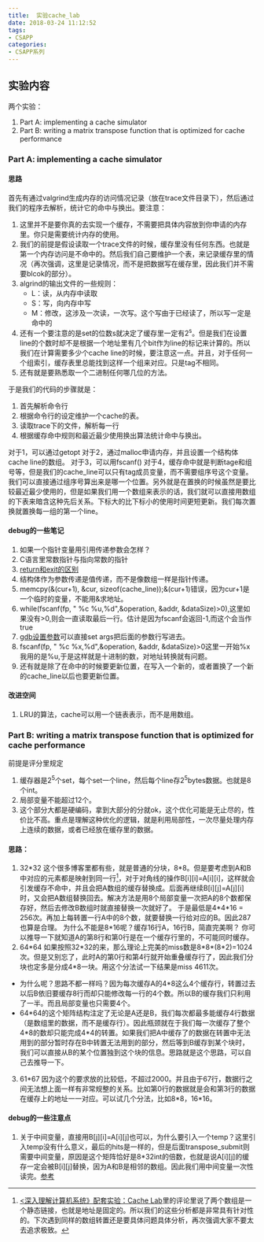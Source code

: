 ```yaml
---
title:  实验cache_lab
date: 2018-03-24 11:12:52
tags:
- CSAPP
categories:
- CSAPP系列
---
```


## 实验内容
两个实验：
1. Part A: implementing a cache simulator
2. Part B: writing a matrix transpose function that is optimized for cache performance

### Part A: implementing a cache simulator
#### 思路
首先有通过valgrind生成内存的访问情况记录（放在trace文件目录下），然后通过我们的程序去解析，统计它的命中与换出。要注意：
1. 这里并不是要你真的去实现一个缓存，不需要把具体内容放到你申请的内存里。你只是需要统计内存的使用。
2. 我们的前提是假设读取一个trace文件的时候，缓存里没有任何东西。也就是第一个内存访问是不命中的。然后我们自己要维护一个表，来记录缓存里的情况（再次强调，这里是记录情况，而不是把数据写在缓存里，因此我们并不需要blcok的部分）。
3. algrind的输出文件的一些规则：
    + L：读，从内存中读取
    + S：写，向内存中写
    + M：修改，这涉及一次读，一次写。这个写由于已经读了，所以写一定是命中的
4. 还有一个要注意的是set的位数s就决定了缓存里一定有2<sup>s</sup>。但是我们在设置line的个数时却不是根据一个地址里有几个bit作为line的标记来计算的。所以我们在计算需要多少个cache line的时候，要注意这一点。并且，对于任何一个组索引，缓存表里总能找到这样一个组来对应。只是tag不相同。
5. 还有就是要熟悉取一个二进制任何哪几位的方法。

于是我们的代码的步骤就是：
1. 首先解析命令行
2. 根据命令行的设定维护一个cache的表。
3. 读取trace下的文件，解析每一行
4. 根据缓存命中规则和最近最少使用换出算法统计命中与换出。

对于1，可以通过getopt
对于2，通过malloc申请内存，并且设置一个结构体cache line的数组。
对于3，可以用fscanf()
对于4，缓存命中就是判断tage和组号等，但是我们的cache_line可以只有tag成员变量，而不需要组序号这个变量。我们可以直接通过组序号算出来是哪一个位置。另外就是在置换的时候虽然是要比较最近最少使用的，但是如果我们用一个数组来表示的话，我们就可以直接用数组的下表来暗含这种先后关系。下标大的比下标小的使用时间更短更新。我们每次置换就置换每一组的第一个line。

#### debug的一些笔记
1. 如果一个指针变量用引用传递参数会怎样？
2. C语言里常数指针与指向常数的指针
3. [return和exit的区别](https://blog.csdn.net/qq_29350001/article/details/53096908)
5. 结构体作为参数传递是值传递，而不是像数组一样是指针传递。
7. memcpy(&(cur+1), &cur, sizeof(cache_line));&(cur+1)错误，因为cur+1是一个临时的变量，不能用&求地址。
8. while(fscanf(fp, " %c %u,%d",&operation, &addr, &dataSize)>0),这里如果没有>0,则会一直读取最后一行。估计是因为fscanf会返回-1,而这个会当作true
9. [gdb设置参数](https://www.cnblogs.com/rosesmall/archive/2012/04/10/2440514.html)可以直接set args把后面的参数行写进去。
10. fscanf(fp, " %c %x,%d",&operation, &addr, &dataSize)>0这里一开始%x我用的是%u,于是这样就是十进制的数，对地址转换就有问题。
11. 还有就是除了在命中的时候要更新位置，在写入一个新的，或者置换了一个新的cache_line以后也要更新位置。

#### 改进空间
1. LRU的算法，cache可以用一个链表表示，而不是用数组。

### Part B: writing a matrix transpose function that is optimized for cache performance
前提是评分里规定
1. 缓存器是2<sup>5</sup>个set，每个set一个line，然后每个line存2<sup>5</sup>bytes数据。也就是8个int。
2. 局部变量不能超过12个。
3. 这个部分大都是硬编码，拿到大部分的分就ok，这个优化可能是无止尽的，性价比不高。重点是理解这种优化的逻辑，就是利用局部性，一次尽量处理内存上连续的数据，或者已经放在缓存里的数据。

#### 思路：
1. 32*32 
这个很多博客里都有些，就是普通的分块，8\*8。但是要考虑到A和B中对应的元素都是映射到同一行[^footnote]，对于对角线的操作B[i][i]=A[i][i]，这样就会引发缓存不命中，并且会把A数组的缓存替换成。后面再继续B[i][j]=A[j][i]时，又会把A数组替换回去。解决方法是用8个局部变量一次把A的8个数都保存好，然后去修改B数组时就直接替换一次就好了。
于是最低是4\*4\*16 = 256次。再加上每转置一行A中的8个数，就要替换一行给对应的B。因此287也算是合理。
为什么不能是8\*16呢？缓存16行A，16行B，简直完美啊？ 你可以推导一下就知道A的第8行和第0行是在一个缓存行里的，不可能同时缓存。
2. 64*64
如果按照32\*32的来，那么理论上完美的miss数是8\*8\*(8\*2)=1024次。但是又别忘了，此时A的第0行和第4行就开始重叠缓存行了，因此我们分块也定多是分成4\*8一块。用这个分法试一下结果是miss 4611次。
+ 为什么呢？思路不都一样吗？因为每次缓存A的4\*8这么4个缓存行，转置过去以后B依旧要缓存8行而却只能修改每一行的4个数。所以B的缓存我们只利用了一半。而且局部变量也只需要4个。
+ 64\*64的这个矩阵结构注定了无论是A还是B，我们每次都最多能缓存4行数据（是数组里的数据，而不是缓存行）。因此瓶颈就在于我们每一次缓存了整个4\*8的数却只能完成4\*4的转置。如果我们把A中缓存了的数据在转置中无法用到的部分暂时存在B中转置无法用到的部分，然后等到B缓存到某个块时，我们可以直接从B的某个位置独到这个块的信息。思路就是这个思路，可以自己去推导一下。
3. 61*67
因为这个的要求放的比较低，不超过2000。并且由于67行，数据行之间无法想上面一样有非常规整的关系。比如第0行的数据就是会和第3行的数据在缓存上的地址一一对应。可以试几个分法，比如8\*8，16\*16。

#### debug的一些注意点
1. 关于中间变量，直接用B[j][i]=A[i][j]也可以，为什么要引入一个temp？这里引入temp没有什么意义，最后的hits是一样的，但是后面transpose_submit则需要中间变量，原因是这个矩阵恰好是8*32int的倍数，也就是说A[i][j]的缓存一定会被B[i][j]替换，因为A和B是相邻的数组。因此我们用中间变量一次性读完。[参考](https://zhuanlan.zhihu.com/p/33846811)


[^footnote]: [<深入理解计算机系统》配套实验：Cache Lab](https://zhuanlan.zhihu.com/p/33846811)里的评论里说了两个数组是一个静态链接，也就是地址是固定的。所以我们的这些分析都是非常具有针对性的。下次遇到同样的数组转置还是要具体问题具体分析，再次强调大家不要太去追求极致。

